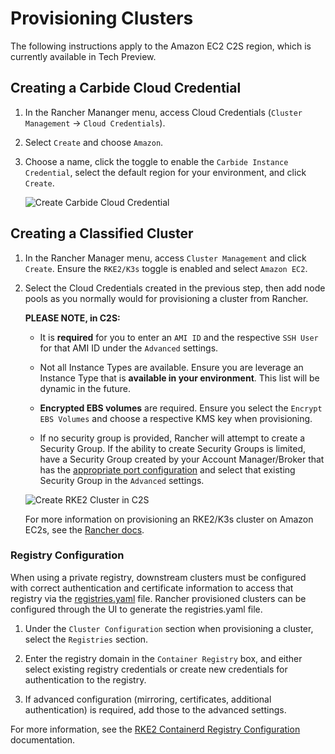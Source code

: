 # Provisioning Clusters

The following instructions apply to the Amazon EC2 C2S region, which is currently available in Tech Preview.

## Creating a Carbide Cloud Credential

1. In the Rancher Mananger menu, access Cloud Credentials (`Cluster Management` -> `Cloud Credentials`).

2. Select `Create` and choose `Amazon`.

3. Choose a name, click the toggle to enable the `Carbide Instance Credential`, select the default region for your environment, and click `Create`.

    ![Create Carbide Cloud Credential](/img/classified-provisioning/create-carbide-cloud-creds.png)

## Creating a Classified Cluster

1. In the Rancher Manager menu, access `Cluster Management` and click `Create`. Ensure the `RKE2/K3s` toggle is enabled and select `Amazon EC2`.

2. Select the Cloud Credentials created in the previous step, then add node pools as you normally would for provisioning a cluster from Rancher.

    **PLEASE NOTE, in C2S:**

    - It is **required** for you to enter an `AMI ID` and the respective `SSH User` for that AMI ID under the `Advanced` settings.

    - Not all Instance Types are available. Ensure you are leverage an Instance Type that is **available in your environment**. This list will be dynamic in the future.

    - **Encrypted EBS volumes** are required. Ensure you select the `Encrypt EBS Volumes` and choose a respective KMS key when provisioning.

    - If no security group is provided, Rancher will attempt to create a Security Group. If the ability to create Security Groups is limited, have a Security Group created by your Account Manager/Broker that has the [appropriate port configuration](https://ranchermanager.docs.rancher.com/getting-started/installation-and-upgrade/installation-requirements/port-requirements#rancher-aws-ec2-security-group) and select that existing Security Group in the `Advanced` settings.

    ![Create RKE2 Cluster in C2S](/img/classified-provisioning/create-carbide-cloud-creds.png)

    For more information on provisioning an RKE2/K3s cluster on Amazon EC2s, see the [Rancher docs](https://ranchermanager.docs.rancher.com/how-to-guides/new-user-guides/launch-kubernetes-with-rancher/use-new-nodes-in-an-infra-provider/create-an-amazon-ec2-cluster).

### Registry Configuration

When using a private registry, downstream clusters must be configured with correct authentication and certificate information to access that registry via the [registries.yaml](https://docs.rke2.io/install/containerd_registry_configuration) file. Rancher provisioned clusters can be configured through the UI to generate the registries.yaml file.

1. Under the `Cluster Configuration` section when provisioning a cluster, select the `Registries` section.

2. Enter the registry domain in the `Container Registry` box, and either select existing registry credentials or create new credentials for authentication to the registry.

3. If advanced configuration (mirroring, certificates, additional authentication) is required, add those to the advanced settings.

For more information, see the [RKE2 Containerd Registry Configuration](https://docs.rke2.io/install/containerd_registry_configuration) documentation.
